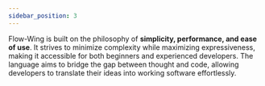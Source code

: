 ```yaml
---
sidebar_position: 3
---
```


Flow-Wing is built on the philosophy of **simplicity, performance, and ease of use**. It strives to minimize complexity while maximizing expressiveness, making it accessible for both beginners and experienced developers. The language aims to bridge the gap between thought and code, allowing developers to translate their ideas into working software effortlessly.
